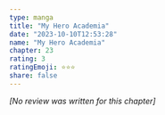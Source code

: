 ```yaml
---
type: manga
title: "My Hero Academia"
date: "2023-10-10T12:53:28"
name: "My Hero Academia"
chapter: 23
rating: 3
ratingEmoji: ⭐️⭐️⭐️
share: false
---
```


_[No review was written for this chapter]_
